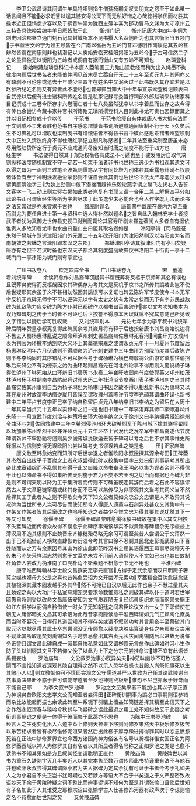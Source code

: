 <!-- { "loadSidebar": true } -->
　　李卫公武昌诗其间谓牛羊具特俎则指牛僧孺杨嗣复叹夫朋党之怨至于如此虽一话言间且不能必求诋訾以逞其憾安得公天下而无私好憎之心哉徳裕学优而材胜其操术近正但悁忿少容以及于祸昔牛崇为陇西主簿羊喜为郡功曹马文渊为太守凉州云三特备具徳裕尝编牛羊日厯皆取于此
　　衡州门记
　　衡州记唐大中四年李侗为刺史因治郡署立通门刻石记其封域所本不见书撰人名葢侗所为也其言衡阳当五领门于书葢古文岭字为领五领皆在今广南以衡岳为五岭门昔邓徳明作南康记其五岭甚辨然皆谓在南康则非也裴潜记以大庾始安临贺桂阳掲阳为五岭今于古可信然二子之论虽异独无以衡阳为五岭者或侗自有据而衡山又有五岭不可知也
　　赵璘登科记
　　秦始晦藏赵璘登科记书本唐人葢笔画工力殆出遗教经而稍为出入绳墨不拘律度内顾后世书名者未能伯仲间见首末尽亡葢自开元二十三年至贞元九年其间亦又有缺剥不可伦序或遗去十年或少三四年在姓名中又泯灭过半此书既久其存宜若是以赵参所纪姓名则又有异者此不能尽也昔郑颢当知大中十年举宣宗索登科记颢表曰自武徳以后便有进士诸科所传姓名皆是私家记録寻委当行祠部外郎赵璘采访诸家科目记撰成十三卷今所存才六卷而亡者十七八矣虽然犹幸以书字着显而世存之故今得有传也余尝访今藏书家并官书所籍殆无璘所撰登科人目则此书尤可贵也因録而藏之并以旧记相参成十卷以传
　　于范书
　　于范书险瘦自有体裁唐人书大抵有法而于文则或不工末者胜也范书自序感恋増懐皆书词所避咸通间唐制不行于天下久矣后生不习典礼可以増叹也梁制笺书有増懐语者不得荅书荅中彼此感思乖错者州望须刺大中正处入清议终身不得仕唐红亭记立制凡称感者二年其法至重梁制至唐虽未必尽用然陆贽所定行于贞元不应咸通间尽废知当时唐之制度不能行于四方也
　　唐经生字
　　书法要得自然其于规矩权衡各有成法不可遁也至于骏发陵厉自取气决则纵释法度随机制宜不守一定若一切束于法者非书也世称王逸少为书祖观其遗文可以得之毎为一画则三过笔至波埶则偃笔从字有同处剙为别体若其垂露悬针磓石钗股诸体备有至于神明焕发絶尘掣影则不谋自合此其贵也后世论书法太严尊逸少太过如谓黄庭清浊字三为埶上劲侧中偃下潜挫而趯锋乐毅论燕字谓之聫飞左掲右入告誓文客字一飞三动上则左竪右掲如此类者岂复有书耶又谓一合用二兼三解橛四平分如此论书正可谓唐经生等所为字若尽求于此虽逸少未必能合也今人作字既无法而论书之法又常过是亦未甞求于古也
　　盩厔尉题名
　　唐都闗中盩厔在畿内为望至重而尉尤为要任自进士第一与贤科中选人得补然以题名之皆自此入翰林充学士者接武不者犹为真御史世传县吏视□尉到而辄论其官寿所剧未甞差葢阅人多者自有据依惟贵人多故知者尤审也水曲曰盩山曲曰厔其取名者如是
　　津阳亭诗【司马懿征朱然于樊城车驾送津阳城门外元嘉二十五年改开阳门为津阳然则汉以洛阳宫为名而南朝效之若蟠之言津阳即本汉之东郡】
　　郑蟠津阳亭诗其叙津阳门有亭旧矣疑唐亦有之但不若汉时备也东汉天子都洛其制度盛丽故典仪书洛阳二十街街一亭十二城门门一亭津阳为城门则有亭宜也








　　广川书跋卷八
　　钦定四库全书
　　广川书跋卷九　　　　　　宋　董逌　着刘统军碑
　　余读韩愈作刘昌裔碑窃疑其书谓旣葬将反柩于京师知其必有误也且旣葬矣安得而反柩哉因求其碑偶存为考其文是反机于京书之所传其譌若此岂不使后世疑耶其余虽于义不甚相妨然因其譌误可以复证也碑云陈许军节度使今书本无军字反机于京碑无师字不可以诬碑无以字有太史之状有太常之状而无下有字苏民战敌碑为轧敌陈力应变碑为陈方仆射已都碑作以都书曰菑害碑作害以文考次知书本为误乃知碑刻之传于当时者不可诬也后世挍讐不得原本因误就譌不究其意随己所见致文字错乱以疑后学可胜叹哉
　　又刘统军别本
　　元祐七年余为李平叔书刘统军碑后眀年赞皇李叔宪复得此碑属余考其嵗月将有释于后也按新唐书刘昌裔始说边将不售去入蜀杨惠琳乱说之顺命拜泸州刺史署昌裔州佐惠琳死客河间曲环方攻濮州表为判官为环檄李纳剀晓大义环上其藁徳宗嘉之或谓永贞元年十一月夏州节度留后杨惠琳反明年六月伏诛则不得顺命为泸州刺史建中三年曲环为邠陇节度其后改陈许则不与李纳同时其序错乱不可以据今考于碑杨琳为横巴蜀靡凋公由游寄单船往谕招琳后来降公不有功徳宗之始为曲环起则昌裔先在河北外论事不得用则入蜀说杨子琳得佐泸州子琳死始从曲环新旧书唐历书永泰二年崔旴攻劒南节度使郭英乂卭州柏茂林泸州杨子琳劒南李昌防起兵讨旴大历二年杜鸿渐节度西川表子琳泸州刺史当其时昌裔实佐其州事则自当为杨子琳但为杨琳旧书因之故不得以相乱新书以为惠琳又以其在夏州时故谓李纳僭逆嵗月皆误至谓攻濮州葢陈许节度李光顔其谓曲环误也新书建中二年平卢节度李正己卒子纳自称留后贞元八年纳卒旧书李纳之为留后在大历十一年其卒当贞元十五年以实録考之旧书是也旧书建中二年李洧弃其师□李师道以州来降十一月宣武节度刘洽与神策将曲环大破李纳之众于徐州又曰李纳拥兵侵廹徐州令曲环与刘佐同救建中三年李希烈侵汴州环大破希烈军于陈州城下擒其骁将翟晖以功加兼陈州希烈平环兼许州贞元十五年环卒上官涗代之涗卒军中推昌裔遂代节度碑谓新帅不牢劻勷将逋则吴少诚薄城涚欲遁去皆于碑可以考之后世不求其事惟史所録据以为信则安得无误欧阳公尝以碑考史书谬误若此之类是也
　　田正家庙碑
　　唐文敝至韩愈始变而知所守后世学退之者惟欧阳永叔独探其源余考田正碑葢其杰然自出拔乎千百嵗之上者永叔尝得此碑以挍集中误字三处曰衔训事嗣考其所出杂比成章错综而不乱信其有得于此又曰降以命书奉我王明必以集为误者余则不得信于此也以降命书不得如集所传天明施于君为不类不若王明之切当而有据也今碑为非是则不可谓天明以降为工于集所着而传则不可碑虽旣定其辞而后着之石此不容误谬然古人于文章磨链窜易或终其身而不已可以集传尽为非耶观其文当考其词义当不然后择其工于此者从之则不得欺矣今天下知文公者莫如文忠公文忠谓是人不敢异其说况碑为当世所书人岂可尽告而使知耶今人得唐人遗藁与石刻异处甚众又其集中有一作某又作某者皆其后窜改之也呜呼知退之者益少今惟文忠为得其要其说犹然其下一等又可知矣
　　徐偃王碑
　　徐偃王碑昌黎韩愈撰徐放书碑故在集中以其文相挍不失葢碑近而传者众故得不误愈于此碑序事淹该华实不似黄陵等碑错杂无序骎骎上薄汉周不造其极则不止魏晋宋齐糠粃殆尽略无余习可谓至矣昔人尝谓公于文浑然一出于己不蹈借前人横骜直肆恢竒衍溢今考其言曰徐不忍鬬其民北走彭城武原山下百姓随而从之万有余家因号其山为徐山此即范晔汉书全用其语偃西王母事尽录穆天子传朱弓赤矢采祥瑞志然则愈于文葢亦未尝不用前人语但使人不觉如己出也其曰故制朴角昔人尝改为桷淮南子曰尧朴角不斲素题不枅愈于书无不用也
　　平淮西碑
　　唐平淮西碑翰林学士段文昌撰安定李元直官方得于定武余感而叹曰明娵子奢莫之媒也嫫母力父是之喜也昔韩愈受诏为文开凿浑元索功宰葢精金百汰愈链愈坚其植根深其藏本固发越乎外其华然不可掩已自汉以后无此作也帝子不慧过量其夫且娇姹之苟以大功尸于私室夸耀宠灵要求命数惟意私之则破其碑以仆于道时君世宰暗愚自将则受以改命文昌庸伍安知为文气质衰陋无复经纬虽组织求丽而纲领失据正如江左俗学以丽偶自矜借使一时女子无知朝廷之间君臣论议又出一女子下耶借使在朝无人庸鄙暗劣文昌其可承诏为此哉昔李商隠读愈平淮西碑谓如元气正赖陶化庶类而当时不容况一日得行其道吾知其不得存矣或谓不叙愬功考其言用夜半至蔡破其门取元济以献尽得其属士卒岂尝泯没无传顾愈以裴度决胜庙算请身任之帝黜羣议决用不疑此其所取逺矣刘禹锡知名于时尝忌愈出其右贞元长庆间禹锡随后以进故为说每务诋訾且谓文昌此碑自成一家其自快私意如此又谓栁宗元言愈作此碑如时习小生作防子头以紃缀其文且不若仰父俛子以此为上下之分宗元尝推愈过雄不宜有此语皆禹锡妄也
　　罗池庙碑
　　文公叙罗池事亦旣异矣夫神茫昧幽眇不可致诘圣人閟而不言惟知道者深观其隐自理得之然不以示人恐学者惑也昔殷人尚祭祀事死以生其敝小人以则立敎御俗可不慎耶尝观文公守儒道甚严以世敎为己任其论武陵谢自然事勇决果断不惑于世可谓能守道者至罗池神则究极细惟恐不尽岂亦蔽于好竒而不能自己耶
　　为李文叔书罗池碑
　　罗池之文至矣来者不能加也其以子厚正直为神误矣昔欧阳文忠学文公而知至者尝评田正碑衔训嗣事为譌必曰事嗣则语参错而杂比故能起而振也余读此碑至牛系轭下引颿上樯益知简链差择其精至此信天下之竒作然永叔谓春与猿吟兮秋鹤与飞疑碑之误此最退之用工处不知何故反于此疑之考衔训事嗣退之便是一体得于彼而失于此葢亦不思也
　　为陈中王书罗池碑
　　佛经言人之生死变化出入六道中葢上修则天神果下陊则阿修罗果然天中极乐修罗极苦以乐苦相求者皆有极尽惟修泥洹果者然后出此栁子厚浮躁进搏得罪其时以忿恚愤怨死若在正法中陊修罗界宜也今西方诸国尚神为俗各有名号以祈福祥惟女国正名为阿修罗葢西域以神人为修罗其自有名者以其所显者得名号称之正如罗池之类是也愈不读佛书不知其果如是方且叙其怪变谓聦明正直也
　　黄陵庙碑
　　黄陵碑世以其书为重石久缺剥字灭几半矣近人以其完本售至数万谓传师此书特谨重有法不与他石并也欧阳永叔尝得其碑谓降小君为夫人据碑为定其余犹有可证于书者今考于礼如夫人之为小君自不失正岂书犹可疑也又若陟方等语大不合于书矣退之于文严整密致故语妙天下余于黄陵碑疑之词不整比而辨事谬误不知何为至是其谓张愉曰且使后世知有子名加此于人其谁受之耶穆宗诏曰张愉学古人仕甚修饰河西有政声次于李谅则愉之名不待愈而后世知之矣
　　又黄陵庙碑

